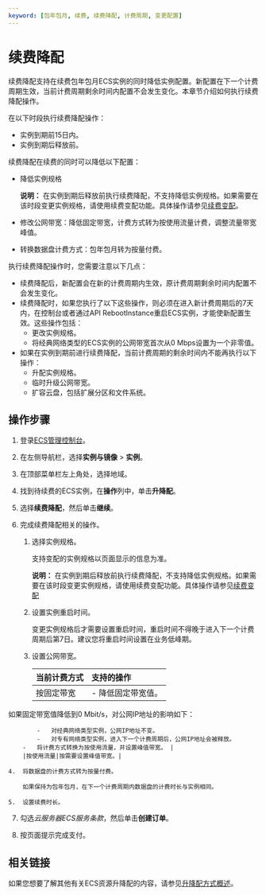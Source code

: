 ```yaml
---
keyword: [包年包月, 续费, 续费降配, 计费周期, 变更配置]
---
```


# 续费降配

续费降配支持在续费包年包月ECS实例的同时降低实例配置。新配置在下一个计费周期生效，当前计费周期剩余时间内配置不会发生变化。本章节介绍如何执行续费降配操作。

在以下时段执行续费降配操作：

-   实例到期前15日内。
-   实例到期后释放前。

续费降配在续费的同时可以降低以下配置：

-   降低实例规格

    **说明：** 在实例到期后释放前执行续费降配，不支持降低实例规格。如果需要在该时段变更实例规格，请使用续费变配功能。具体操作请参见[续费变配](/cn.zh-CN/产品计费/续费实例/续费变配.md)。

-   修改公网带宽：降低固定带宽，计费方式转为按使用流量计费，调整流量带宽峰值。
-   转换数据盘计费方式：包年包月转为按量付费。

执行续费降配操作时，您需要注意以下几点：

-   续费降配后，新配置会在新的计费周期内生效，原计费周期剩余时间内配置不会发生变化。
-   续费降配时，如果您执行了以下这些操作，则必须在进入新计费周期后的7天内，在控制台或者通过API RebootInstance重启ECS实例，才能使新配置生效。这些操作包括：
    -   更改实例规格。
    -   将经典网络类型的ECS实例的公网带宽首次从0 Mbps设置为一个非零值。
-   如果在实例到期前进行续费降配，当前计费周期的剩余时间内不能再执行以下操作：
    -   升配实例规格。
    -   临时升级公网带宽。
    -   扩容云盘，包括扩展分区和文件系统。

## 操作步骤

1.  登录[ECS管理控制台](https://ecs.console.aliyun.com)。

2.  在左侧导航栏，选择**实例与镜像** \> **实例**。

3.  在顶部菜单栏左上角处，选择地域。

4.  找到待续费的ECS实例，在**操作**列中，单击**升降配**。

5.  选择**续费降配**，然后单击**继续**。

6.  完成续费降配相关的操作。

    1.  选择实例规格。

        支持变配的实例规格以页面显示的信息为准。

        **说明：** 在实例到期后释放前执行续费降配，不支持降低实例规格。如果需要在该时段变更实例规格，请使用续费变配功能。具体操作请参见[续费变配](/cn.zh-CN/产品计费/续费实例/续费变配.md)

    2.  设置实例重启时间。

        变更实例规格后才需要设置重启时间，重启时间不得晚于进入下一个计费周期后第7日。建议您将重启时间设置在业务低峰期。

    3.  设置公网带宽。

        |当前计费方式|支持的操作|
        |:-----|:----|
        |按固定带宽|        -   降低固定带宽值。

如果固定带宽值降低到0 Mbit/s，对公网IP地址的影响如下：

            -   对经典网络类型实例，公网IP地址不变。
            -   对专有网络类型实例，进入下一个计费周期后，公网IP地址会被释放。
        -   将计费方式转换为按使用流量，并设置峰值带宽。 |
        |按使用流量|按需要设置峰值带宽。|

    4.  将数据盘的计费方式转为按量付费。

        如果保持为包年包月，在下一个计费周期内数据盘的计费时长与实例相同。

    5.  设置续费时长。

7.  勾选*云服务器ECS服务条款*，然后单击**创建订单**。

8.  按页面提示完成支付。


## 相关链接

如果您想要了解其他有关ECS资源升降配的内容，请参见[升降配方式概述](/cn.zh-CN/实例/升降配实例/升降配方式概述.md)。

